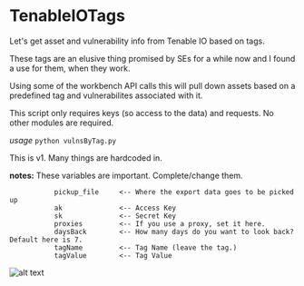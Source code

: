 # TenableIOTags
Let's get asset and vulnerability info from Tenable IO based on tags.

These tags are an elusive thing promised by SEs for a while now and I found a use for them, when they work.

Using some of the workbench API calls this will pull down assets based on a predefined tag and vulnerabilites associated with it.

This script only requires keys (so access to the data) and requests.  No other modules are required.

*usage* `python vulnsByTag.py`

This is v1.  Many things are hardcoded in.

******notes:******      These variables are important.  Complete/change them.

               pickup_file     <-- Where the export data goes to be picked up
               ak              <-- Access Key
               sk              <-- Secret Key
               proxies         <-- If you use a proxy, set it here.
               daysBack        <-- How many days do you want to look back?  Default here is 7.
               tagName         <-- Tag Name (leave the tag.)
               tagValue        <-- Tag Value
               

![alt text](http://themonkeyplayground.com/imgs/vulnsByTag.PNG "Blurred Out")
 
